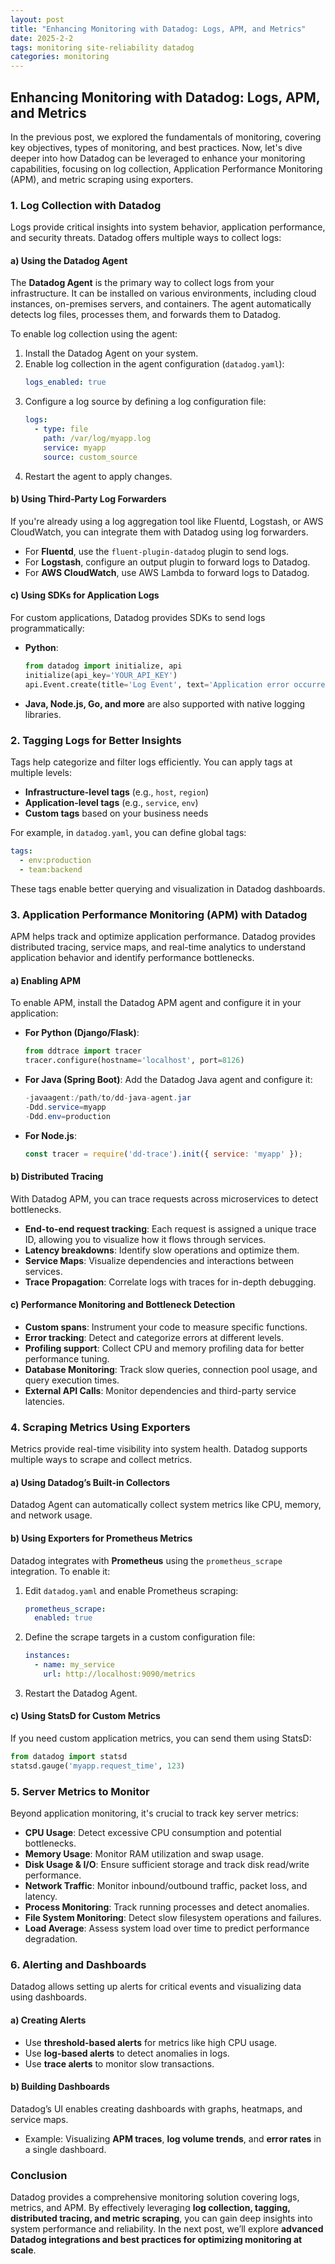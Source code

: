 ```yaml
---
layout: post
title: "Enhancing Monitoring with Datadog: Logs, APM, and Metrics"
date: 2025-2-2
tags: monitoring site-reliability datadog
categories: monitoring
---
```


## Enhancing Monitoring with Datadog: Logs, APM, and Metrics

In the previous post, we explored the fundamentals of monitoring, covering key objectives, types of monitoring, and best practices. Now, let's dive deeper into how Datadog can be leveraged to enhance your monitoring capabilities, focusing on log collection, Application Performance Monitoring (APM), and metric scraping using exporters.

### 1. Log Collection with Datadog
Logs provide critical insights into system behavior, application performance, and security threats. Datadog offers multiple ways to collect logs:

#### a) Using the Datadog Agent
The **Datadog Agent** is the primary way to collect logs from your infrastructure. It can be installed on various environments, including cloud instances, on-premises servers, and containers. The agent automatically detects log files, processes them, and forwards them to Datadog.

To enable log collection using the agent:

1. Install the Datadog Agent on your system.
2. Enable log collection in the agent configuration (`datadog.yaml`):
   ```yaml
   logs_enabled: true
   ```
3. Configure a log source by defining a log configuration file:
   ```yaml
   logs:
     - type: file
       path: /var/log/myapp.log
       service: myapp
       source: custom_source
   ```
4. Restart the agent to apply changes.

#### b) Using Third-Party Log Forwarders
If you're already using a log aggregation tool like Fluentd, Logstash, or AWS CloudWatch, you can integrate them with Datadog using log forwarders.
- For **Fluentd**, use the `fluent-plugin-datadog` plugin to send logs.
- For **Logstash**, configure an output plugin to forward logs to Datadog.
- For **AWS CloudWatch**, use AWS Lambda to forward logs to Datadog.

#### c) Using SDKs for Application Logs
For custom applications, Datadog provides SDKs to send logs programmatically:
- **Python**:
  ```python
  from datadog import initialize, api
  initialize(api_key='YOUR_API_KEY')
  api.Event.create(title='Log Event', text='Application error occurred', alert_type='error')
  ```
- **Java, Node.js, Go, and more** are also supported with native logging libraries.

### 2. Tagging Logs for Better Insights
Tags help categorize and filter logs efficiently. You can apply tags at multiple levels:
- **Infrastructure-level tags** (e.g., `host`, `region`)
- **Application-level tags** (e.g., `service`, `env`)
- **Custom tags** based on your business needs

For example, in `datadog.yaml`, you can define global tags:
```yaml
tags:
  - env:production
  - team:backend
```
These tags enable better querying and visualization in Datadog dashboards.

### 3. Application Performance Monitoring (APM) with Datadog
APM helps track and optimize application performance. Datadog provides distributed tracing, service maps, and real-time analytics to understand application behavior and identify performance bottlenecks.

#### a) Enabling APM
To enable APM, install the Datadog APM agent and configure it in your application:
- **For Python (Django/Flask)**:
  ```python
  from ddtrace import tracer
  tracer.configure(hostname='localhost', port=8126)
  ```
- **For Java (Spring Boot)**:
  Add the Datadog Java agent and configure it:
  ```java
  -javaagent:/path/to/dd-java-agent.jar
  -Ddd.service=myapp
  -Ddd.env=production
  ```
- **For Node.js**:
  ```javascript
  const tracer = require('dd-trace').init({ service: 'myapp' });
  ```

#### b) Distributed Tracing
With Datadog APM, you can trace requests across microservices to detect bottlenecks.
- **End-to-end request tracking**: Each request is assigned a unique trace ID, allowing you to visualize how it flows through services.
- **Latency breakdowns**: Identify slow operations and optimize them.
- **Service Maps**: Visualize dependencies and interactions between services.
- **Trace Propagation**: Correlate logs with traces for in-depth debugging.

#### c) Performance Monitoring and Bottleneck Detection
- **Custom spans**: Instrument your code to measure specific functions.
- **Error tracking**: Detect and categorize errors at different levels.
- **Profiling support**: Collect CPU and memory profiling data for better performance tuning.
- **Database Monitoring**: Track slow queries, connection pool usage, and query execution times.
- **External API Calls**: Monitor dependencies and third-party service latencies.

### 4. Scraping Metrics Using Exporters
Metrics provide real-time visibility into system health. Datadog supports multiple ways to scrape and collect metrics.

#### a) Using Datadog’s Built-in Collectors
Datadog Agent can automatically collect system metrics like CPU, memory, and network usage.

#### b) Using Exporters for Prometheus Metrics
Datadog integrates with **Prometheus** using the `prometheus_scrape` integration. To enable it:
1. Edit `datadog.yaml` and enable Prometheus scraping:
   ```yaml
   prometheus_scrape:
     enabled: true
   ```
2. Define the scrape targets in a custom configuration file:
   ```yaml
   instances:
     - name: my_service
       url: http://localhost:9090/metrics
   ```
3. Restart the Datadog Agent.

#### c) Using StatsD for Custom Metrics
If you need custom application metrics, you can send them using StatsD:
```python
from datadog import statsd
statsd.gauge('myapp.request_time', 123)
```

### 5. Server Metrics to Monitor
Beyond application monitoring, it's crucial to track key server metrics:
- **CPU Usage**: Detect excessive CPU consumption and potential bottlenecks.
- **Memory Usage**: Monitor RAM utilization and swap usage.
- **Disk Usage & I/O**: Ensure sufficient storage and track disk read/write performance.
- **Network Traffic**: Monitor inbound/outbound traffic, packet loss, and latency.
- **Process Monitoring**: Track running processes and detect anomalies.
- **File System Monitoring**: Detect slow filesystem operations and failures.
- **Load Average**: Assess system load over time to predict performance degradation.

### 6. Alerting and Dashboards
Datadog allows setting up alerts for critical events and visualizing data using dashboards.

#### a) Creating Alerts
- Use **threshold-based alerts** for metrics like high CPU usage.
- Use **log-based alerts** to detect anomalies in logs.
- Use **trace alerts** to monitor slow transactions.

#### b) Building Dashboards
Datadog’s UI enables creating dashboards with graphs, heatmaps, and service maps.
- Example: Visualizing **APM traces**, **log volume trends**, and **error rates** in a single dashboard.

### Conclusion
Datadog provides a comprehensive monitoring solution covering logs, metrics, and APM. By effectively leveraging **log collection, tagging, distributed tracing, and metric scraping**, you can gain deep insights into system performance and reliability. In the next post, we’ll explore **advanced Datadog integrations and best practices for optimizing monitoring at scale**.
